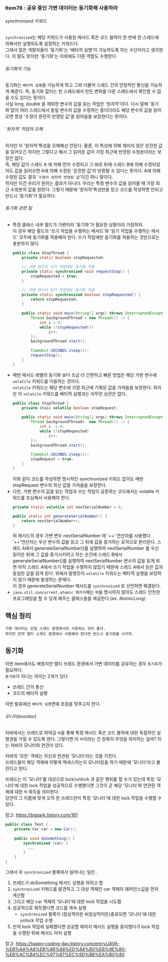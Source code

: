 ### Item78 : 공유 중인 가변 데이터는 동기화해 사용하라

###### synchronized 키워드
`synchronized`는 해당 키워드가 사용된 메서드 혹은 코드 블럭이 한 번에 한 스레드에 의해서만 실행되도록 
설정하는 키워드다.  
그래서 많은 개발자들이 '동기화'는 '배타적 실행'이 가능하도록 하는 수단이라고 생각한다. 이 말도 맞지만 '동기화'는 이외에도
다른 역할도 수행한다.

###### 동기화의 기능
동기화는 `배타적 실행`을 가능하게 하고 그와 더불어 스레드 간의 안정적인 통신을 가능하게 해준다.
즉, 동기화 없이는 한 스레드에서 만든 변화를 다른 스레드에서 확인할 수 없을 수도 있다는 뜻이다.  
사실 long, double 을 제외한 변수의 값을 읽는 작업은 '원자적'이다. 다시 말해 '동기화'없이 여러 스레드에서 
동일 변수의 값을 수정하는 중이더라도 해당 변수의 값을 읽어오면 항상 '수정이 완전히 반영된 값'을 읽어옴을 보장한다는 뜻이다.

###### '원자적' 작업의 오해
하지만 이 '원자적'특성을 오해해선 안된다. 물론, 이 특성에 의해 깨지지 않은 온전한 값을 읽어오긴 하지만 그렇다고 해서 그 읽어온 값이
가장 최근에 반영된 수정본이라는 보장은 없다.   
즉, 해당 값이 스레드 A 에 의해 먼저 수정되고 그 바로 뒤에 스레드 B에 의해 수정되었어도 값을 읽어오면
A에 의해 수정된 '온전한 값'이 반환될 수 있다는 뜻이다. A에 의해 수정된 값도 결국 '`수정이 완전히 반영된 값`'이긴 하니 말이다.  
하지만 이건 우리가 원하는 결과가 아니다. 우리는 특정 변수의 값을 읽어올 때 가장 최근 수정본의 값을 원한다. 그렇기 때문에 '원자적'특성만을 믿고 
코드를 작성하면 안되고 반드시 '동기화'가 필요하다.

###### 동기화 관련 팁
- 특정 클래스 내부 필드가 가변이라 '동기화'가 필요한 상황이라 가정하자.  
이 경우 해당 필드의 '쓰기 작업을 수행하는 메서드'와 '읽기 작업을 수행하는 메서드' 모두에 동기화를 적용해야 한다. 쓰기 작업에만 동기화를 적용하는 것만으로는 
충분하지 않다.
    ```java
    public class StopThread {
        private static boolean stopRequested;
        
        // 가변 변수의 쓰기 작업에도 동기화 적용
        private static synchronized void requestStop() {
            stopRequested = true;
        }
  
        // 가변 변수의 읽기 작업에도 동기화 적용
        private static synchronized boolean stopRequested() {
            return stopRequested;
        }
        
        public static void main(String[] args) throws InterruptedException {
            Thread backgroundThread = new Thread(() -> {
                int i = 0;
                while (!stopRequested())
                    i++;
            });
            backgroundThread.start();
            
            TimeUnit.SECONDS.sleep(1);
            requestStop();
        }
    }
    ```
- 매번 메서드 레벨의 동기화 보다 조금 더 간편하고 빠른 방법은 해당 가변 변수에 `volatile` 키워드를 이용하는 것이다.  
`volatile` 키워드는 해당 변수에 가장 최근에 기록된 값을 가져옴을 보장한다. 하지만 이 `volatile` 키워드를 배타적 실행과는 아무런 상관은 없다.
  ```java
  public class StopThread {
      private staic volatile boolean stopRequest;
      
      public static void main(String[] args) throws InterruptedException {
          Thread backgroundThread=  new Thread(() -> {
              int i  = 0;
              while (!stopRequested)
                  i++;
          });
          backgroundThread.start();
          
          TimeUnit.SECONDS.sleep(1);
          stopRequest = true;
      }
  }
  ```
  이와 같이 코드를 작성하면 명시적인 synchronized 키워드 없이도 매번 stopRequest 변수의 최신 값을 가져옴을 보장한다.
- 다만, 가변 변수의 값을 읽는 작업과 쓰는 작업이 공존하는 코드에서는 volatile 키워드를 조심해서 사용해야 한다.
  ```java
  private static volatile int nextSerialNumber = 0;
  
  public static int generateSerialNumber() {
      return nextSerialNumber++;
  }
  ```
  위 메서드의 경우 가변 변수 nextSerialNumber 에 '++' 연산자를 사용했다.  
  '++'연산자는 우선 변수의 값을 읽고 그 뒤에 값을 증가하는 로직으로 분리된다. 스레드 A에서 generateSerialNumber()를 실행하여 
  nextSerialNumber 를 우선 읽어온 뒤에 그 값을 증가시키려고 하는 순간에 스레드 B에서 generateSerialNumber()를 실행하여 nextSerialNumber 변수의 값을 읽게 되면
  아직 스레드 A에서 쓰기 작업을 수행하지 않았기 때문에 스레드 A에서 읽은 값과 동일한 값을 읽게 된다.
  위에서 말했듯이 `volatile` 키워드는 배타적 실행을 보장하지 않기 때문에 발생하는 문제다.  
  이 경우 generateSerialNumber 메서드를 `synchronized` 로 선언하면 해결된다.
- `java.util.concurrent.atomic 패키지`에는 `락`을 명시하지 않아도 스레드 안전한 프로그래밍을 할 수 있게 해주는 클래스들을 제공한다.(ex. AtomicLong)

## 핵심 정리
    가변 데이터는 단일 스레드 환경에서만 사용하는 것이 좋다. 
    하지만 만약 멀티 스레드 환경에서 사용해야 한다면 반드시 동기화를 시키자.  


## 동기화
이번 item에서도 배웠지만 멀티 쓰레드 환경에서 가변 데이터를 공유하는 경우
`동기화`가 필요하다.   
`동기화`가 지니는 의미는 2개가 있다
- 쓰레드 간의 통신
- 코드의 배타적 실행

이번 발표에선 `배타적 실행`면에 초점을 맞추고자 한다.

###### 모니터(monitor)
자바에서는 쓰레드로 하여금 `락`을 통해 특정 메서드 혹은 코드 블럭에 대한 독점적인
실행권을 가질 수 있도록 한다.
그렇다면 이 `락`이라는 건 정확히 무엇을 의미하는 걸까? 
이는 자바의 모니터와 연관이 있다.

자바의 '모든' 객체는 자신과 연관된 '모니터'라는 것을 가진다.  
쓰레드들이 해당 객체에 어떻게 엑세스하는지 모니터링을 하기 때문에 '모니터'라고 불린다고 한다. 

쓰레드는 이 '모니터'를 대상으로 lock/unlock 과 같은 행위를 할 수가 있는데 특정 '모니터'에 대한
lock 작업을 성공적으로 수행했다면 그것이 곧 해당 '모니터'와 연관된 객체에 대한 `락` 획득을 의미한다.  
당연히 그 이름에 맞게 오직 한 쓰레드만이 특정 '모니터'에 대한 lock 작업을 수행할 수 있다.

참고: https://bgpark.tistory.com/161

```java
public class Test {
    private Car car = new Car();
	
    public void doSomething() {
        synchronized (car) {
          ...
        }
    }
}
```
그래서 위 `synchronized` 블록에서 일어나는 일은..
1. 쓰레드가 doSomething 메서드 실행을 하려고 함
2. `synchronized` 키워드를 발견하고 그 대상 객체인 car 객체의 래퍼런스값을 먼저 계산함
3. 그리고 해당 car 객체의 '모니터'에 대한 lock 작업을 시도함
4. 성공적으로 획득했다면 코드를 계속 실행 
   - `synchronized` 블록이 (정상적이든 비정상적이든)종료되면 '모니터'에 대한 unlock 작업 수행 
5. 만약 lock 작업에 실패했다면 성공할 때까지 메서드 실행을 중지했다가 lock 작업을 수행한 뒤에 메서드 마저 실행 

참고: https://happy-coding-day.tistory.com/entry/JAVA-%EB%AA%A8%EB%8B%88%ED%84%B0%EB%9E%80-%EB%AC%B4%EC%97%87%EC%9D%B8%EA%B0%80